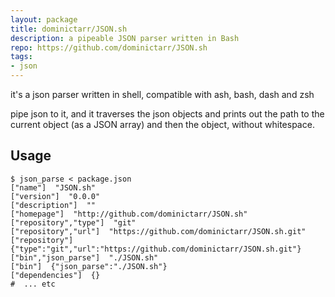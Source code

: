 ```yaml
---
layout: package
title: dominictarr/JSON.sh
description: a pipeable JSON parser written in Bash
repo: https://github.com/dominictarr/JSON.sh
tags:
- json
---
```


it's a json parser written in shell, compatible with ash, bash, dash and zsh

pipe json to it, and it traverses the json objects and prints out the path to the current object (as a JSON array) and then the object, without whitespace.

## Usage

    $ json_parse < package.json
    ["name"]  "JSON.sh"
    ["version"]  "0.0.0"
    ["description"]  ""
    ["homepage"]  "http://github.com/dominictarr/JSON.sh"
    ["repository","type"]  "git"
    ["repository","url"]  "https://github.com/dominictarr/JSON.sh.git"
    ["repository"]  {"type":"git","url":"https://github.com/dominictarr/JSON.sh.git"}
    ["bin","json_parse"]  "./JSON.sh"
    ["bin"]  {"json_parse":"./JSON.sh"}
    ["dependencies"]  {}
    #  ... etc
